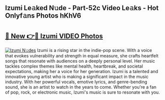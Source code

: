 ## Izumi Le𝚊ked N𝚞de - Part-52c Video Le𝚊ks - Hot Onlyf𝚊ns Photos hKhV6

# <h2><a href="http://ac44322.deff.icu/?id=Izumi">🔗 New 👉🔴 Izumi VIDEO Photos</a></h2>

[![Izumi N𝚞des](https://i.imgur.com/rIISA9y.gif)](http://ac44322.deff.icu/?id=Izumi)
Izumi is a rising star in the indie-pop scene. With a voice that evokes vulnerability and strength in equal measure, she crafts heartfelt songs that resonate with audiences on a deeply personal level. Her music tackles complex themes like mental health, heartbreak, and societal expectations, making her a voice for her generation. Izumi is a talented and innovative young artist who is making a significant impact in the music industry. With her powerful vocals, emotive lyrics, and genre-bending sound, she is an artist to watch in the years to come. Whether you're a fan of pop, rock, or electronic music, Izumi's music is sure to resonate with you.
